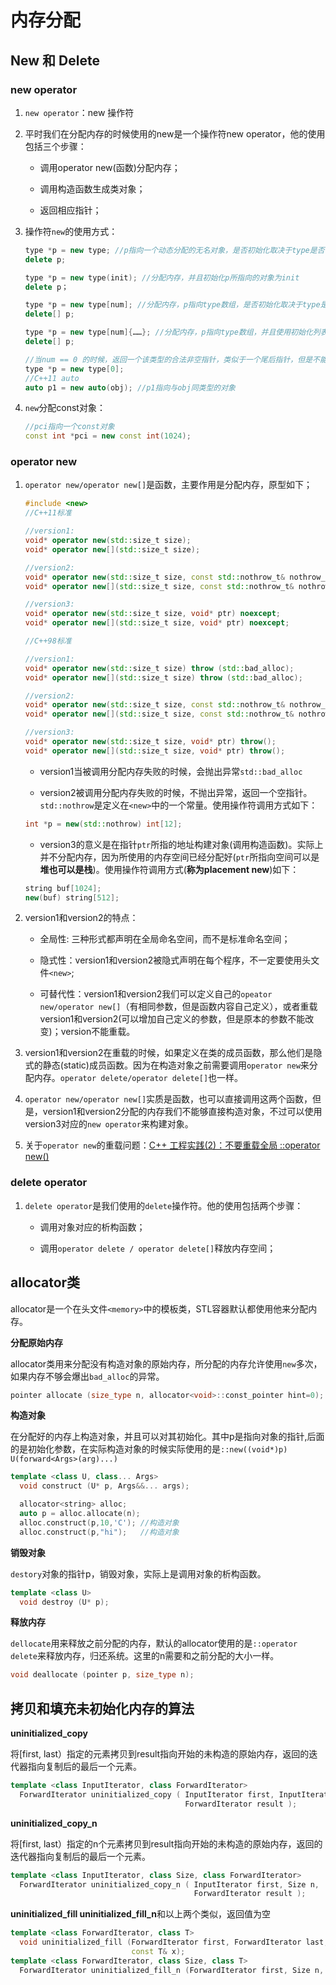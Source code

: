 # 内存分配 #

## New 和 Delete ##

### new operator ###

1. `new operator`：new 操作符

1. 平时我们在分配内存的时候使用的new是一个操作符new operator，他的使用包括三个步骤：

    + 调用operator new(函数)分配内存；

    + 调用构造函数生成类对象；

    + 返回相应指针；

2. 操作符`new`的使用方式：

    ```C++
    type *p = new type; //p指向一个动态分配的无名对象，是否初始化取决于type是否有默认构造函数
    delete p;

    type *p = new type(init); //分配内存，并且初始化p所指向的对象为init
    delete p；

    type *p = new type[num]; //分配内存，p指向type数组，是否初始化取决于type是否有默认构造函数
    delete[] p;

    type *p = new type[num]{……}; //分配内存，p指向type数组，并且使用初始化列表初始化
    delete[] p;

    //当num == 0 的时候，返回一个该类型的合法非空指针，类似于一个尾后指针，但是不能被解引用
    type *p = new type[0]; 
    //C++11 auto
    auto p1 = new auto(obj); //p1指向与obj同类型的对象
    ```
3. `new`分配const对象：

    ```C++
    //pci指向一个const对象
    const int *pci = new const int(1024);
    ```

### operator new ###

1. `operator new/operator new[]`是函数，主要作用是分配内存，原型如下；
    ```C++
    #include <new>
    //C++11标准

    //version1:
    void* operator new(std::size_t size);
    void* operator new[](std::size_t size);

    //version2:
    void* operator new(std::size_t size, const std::nothrow_t& nothrow_value) noexcept;
    void* operator new[](std::size_t size, const std::nothrow_t& nothrow_value) noexcept;

    //version3:
    void* operator new(std::size_t size, void* ptr) noexcept;
    void* operator new[](std::size_t size, void* ptr) noexcept;

    //C++98标准   

    //version1:
    void* operator new(std::size_t size) throw (std::bad_alloc);
    void* operator new[](std::size_t size) throw (std::bad_alloc);

    //version2:
    void* operator new(std::size_t size, const std::nothrow_t& nothrow_value) throw();
    void* operator new[](std::size_t size, const std::nothrow_t& nothrow_value) throw();   

    //version3:
    void* operator new(std::size_t size, void* ptr) throw();
    void* operator new[](std::size_t size, void* ptr) throw();
    ```

    + version1当被调用分配内存失败的时候，会抛出异常`std::bad_alloc`

    + version2被调用分配内存失败的时候，不抛出异常，返回一个空指针。`std::nothrow`是定义在`<new>`中的一个常量。使用操作符调用方式如下：

    ```C++
    int *p = new(std::nothrow) int[12];  
    ```
    + version3的意义是在指针`ptr`所指的地址构建对象(调用构造函数)。实际上并不分配内存，因为所使用的内存空间已经分配好(`ptr`所指向空间可以是**堆也可以是栈**)。使用操作符调用方式(**称为placement new**)如下：

    ```C++
    string buf[1024];
    new(buf) string[512];
    ```
2. version1和version2的特点：

    + 全局性: 三种形式都声明在全局命名空间，而不是标准命名空间；

    + 隐式性：version1和version2被隐式声明在每个程序，不一定要使用头文件`<new>`;

    + 可替代性：version1和version2我们可以定义自己的`opeator new/operator new[]`（有相同参数，但是函数内容自己定义），或者重载version1和version2(可以增加自己定义的参数，但是原本的参数不能改变)；version不能重载。 

3. version1和version2在重载的时候，如果定义在类的成员函数，那么他们是隐式的静态(static)成员函数。因为在构造对象之前需要调用`operator new`来分配内存。`operator delete/operator delete[]`也一样。 

4. `operator new/operator new[]`实质是函数，也可以直接调用这两个函数，但是，version1和version2分配的内存我们不能够直接构造对象，不过可以使用version3对应的`new operator`来构建对象。

5. 关于`operator new`的重载问题：[C++ 工程实践(2)：不要重载全局 ::operator new()][]


### delete operator ###

1. `delete operator`是我们使用的`delete`操作符。他的使用包括两个步骤：

    + 调用对象对应的析构函数；

    + 调用`operator delete / operator delete[]`释放内存空间；




## allocator类 ##

allocator是一个在头文件`<memory>`中的模板类，STL容器默认都使用他来分配内存。

**分配原始内存**

allocator类用来分配没有构造对象的原始内存，所分配的内存允许使用`new`多次，如果内存不够会爆出`bad_alloc`的异常。
```C++
pointer allocate (size_type n, allocator<void>::const_pointer hint=0);
```

**构造对象**

在分配好的内存上构造对象，并且可以对其初始化。其中p是指向对象的指针,后面的是初始化参数，在实际构造对象的时候实际使用的是`::new((void*)p) U(forward<Args>(arg)...)`
```C++
template <class U, class... Args>
  void construct (U* p, Args&&... args);

  allocator<string> alloc;
  auto p = alloc.allocate(n);
  alloc.construct(p,10,'C'); //构造对象
  alloc.construct(p,"hi");   //构造对象
```

**销毁对象**

`destory`对象的指针p，销毁对象，实际上是调用对象的析构函数。
```C++
template <class U>
  void destroy (U* p);
```

**释放内存**

`dellocate`用来释放之前分配的内存，默认的allocator使用的是`::operator delete`来释放内存，归还系统。这里的n需要和之前分配的大小一样。
```C++
void deallocate (pointer p, size_type n);
```

## 拷贝和填充未初始化内存的算法 ##

**uninitialized_copy**

将[first, last）指定的元素拷贝到result指向开始的未构造的原始内存，返回的迭代器指向复制后的最后一个元素。
```C++
template <class InputIterator, class ForwardIterator>
  ForwardIterator uninitialized_copy ( InputIterator first, InputIterator last,
                                       ForwardIterator result );
```

**uninitialized_copy_n**

将[first, last）指定的n个元素拷贝到result指向开始的未构造的原始内存，返回的迭代器指向复制后的最后一个元素。
```C++
template <class InputIterator, class Size, class ForwardIterator>
  ForwardIterator uninitialized_copy_n ( InputIterator first, Size n,
                                         ForwardIterator result );
```

**uninitialized_fill uninitialized_fill_n**和以上两个类似，返回值为空
```C++
template <class ForwardIterator, class T>
  void uninitialized_fill (ForwardIterator first, ForwardIterator last,
                           const T& x);
template <class ForwardIterator, class Size, class T>
  ForwardIterator uninitialized_fill_n (ForwardIterator first, Size n, const T& x);
```

[C++ 工程实践(2)：不要重载全局 ::operator new()]:http://blog.csdn.net/solstice/article/details/6198937